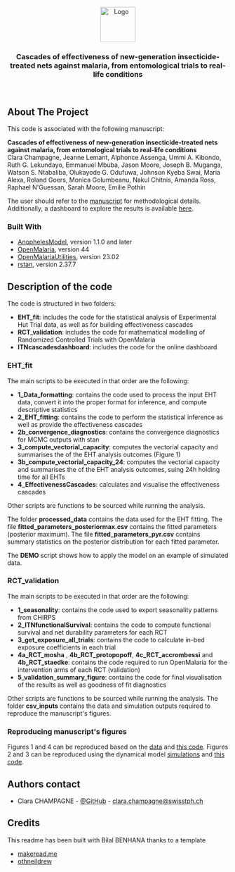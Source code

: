 
<br/>
<div align="center">
<a href="https://github.com/ShaanCoding/ReadME-Generator">
<img src="https://avatars.githubusercontent.com/u/5869420?s=200&v=4" alt="Logo" width="80" height="80">
</a>
<h3 align="center">Cascades of effectiveness of new-generation insecticide-treated nets against malaria, from entomological trials to real-life conditions</h3>
<p align="center">
<br/>

</p>
</div>

## About The Project

This code is associated with the following manuscript: 

__Cascades of effectiveness of new-generation insecticide-treated nets against malaria, from entomological trials to real-life conditions__  
Clara Champagne, Jeanne Lemant, Alphonce Assenga, Ummi A. Kibondo, Ruth G. Lekundayo, Emmanuel Mbuba, Jason Moore, Joseph B. Muganga, Watson S. Ntabaliba, Olukayode G. Odufuwa, Johnson Kyeba Swai, Maria Alexa, Roland Goers, Monica Golumbeanu, Nakul Chitnis, Amanda Ross, Raphael N'Guessan, Sarah Moore, Emilie Pothin


The user should refer to the [manuscript](https://www.medrxiv.org/content/10.1101/2025.02.07.25321565v1) for methodological details. 
Additionally, a dashboard to explore the results is available [here](https://swisstph.shinyapps.io/ITNcascadesdashboard/).



### Built With


- [AnophelesModel](https://github.com/SwissTPH/AnophelesModel/tree/main), version 1.1.0 and later
- [OpenMalaria](https://github.com/SwissTPH/openmalaria), version 44
- [OpenMalariaUtilities](https://github.com/SwissTPH/r-openMalariaUtilities), version 23.02
- [rstan](https://cran.r-project.org/web/packages/rstan/index.html), version 2.37.7

## Description of the code

The code is structured in two folders:

- __EHT_fit__: includes the code for the statistical analysis of Experimental Hut Trial data, as well as for building effectiveness cascades
- __RCT_validation__: includes the code for mathematical modelling of Randomized Controlled Trials with OpenMalaria
- __ITNcascadesdashboard__: includes the code for the online dashboard

### EHT_fit

The main scripts to be executed in that order are the following:

- __1_Data_formatting__: contains the code used to process the input EHT data, convert it into the proper format for inference, and compute descriptive statistics
- __2_EHT_fitting__: contains the code to perform the statistical inference as well as provide the effectiveness cascades
- __2b_convergence_diagnostics__: contains the convergence diagnostics for MCMC outputs with stan
- __3_compute_vectorial_capacity__: computes the vectorial capacity and summarises the of the EHT analysis outcomes (Figure 1)
- __3b_compute_vectorial_capacity_24__: computes the vectorial capacity and summarises the of the EHT analysis outcomes, suing 24h holding time for all EHTs
- __4_EffectivenessCascades__: calculates and visualise the effectiveness cascades

Other scripts are functions to be sourced while running the analysis.

The folder __processed_data__ contains the data used for the EHT fitting.
The file __fitted_parameters_posteriormax.csv__ contains the fitted parameters (posterior maximum). 
The file __fitted_parameters_pyr.csv__ contains summary statistics on the posterior distribution for each fitted parameter.

The __DEMO__ script shows how to apply the model on an example of simulated data.

### RCT_validation

The main scripts to be executed in that order are the following:

- __1_seasonality__: contains the code used to export seasonality patterns from CHIRPS
- __2_ITNfunctionalSurvival__: contains the code to compute functional survival and net durability parameters for each RCT
- __3_get_exposure_all_trials__: contains the code to calculate in-bed exposure coefficients in each trial
- __4a_RCT_mosha__ , __4b_RCT_protopopoff__, __4c_RCT_accrombessi__ and __4b_RCT_staedke__: contains the code required to run OpenMalaria for the intervention arms of each RCT (validation)
- __5_validation_summary_figure__: contains the code for final visualisation of the results as well as goodness of fit diagnostics

Other scripts are functions to be sourced while running the analysis.
The folder __csv_inputs__ contains the data and simulation outputs required to reproduce the manuscript's figures.


### Reproducing manuscript's figures

Figures 1 and 4 can be reproduced based on the [data](https://github.com/SwissTPH/ITNcascades/tree/main/EHT_fit/processed_data) and [this code](https://github.com/SwissTPH/ITNcascades/tree/main/EHT_fit).
Figures 2 and 3 can be reproduced using the dynamical model [simulations](https://github.com/SwissTPH/ITNcascades/tree/main/RCT_validation/csv_inputs) and [this code](https://github.com/SwissTPH/ITNcascades/blob/main/RCT_validation/5_validation_summary_figures.R). 



## Authors contact

- Clara CHAMPAGNE - [@GitHub](https://github.com/clchampag) - clara.champagne@swisstph.ch


## Credits
This readme has been built with Bilal BENHANA thanks to a template
- [makeread.me](https://github.com/ShaanCoding/ReadME-Generator)
- [othneildrew](https://github.com/othneildrew/Best-README-Template)